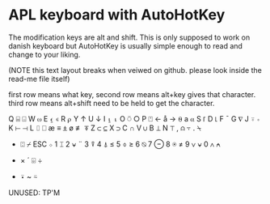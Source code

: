 # APL keyboard with AutoHotKey
 The modification keys are alt and shift. This is only supposed to work on danish keyboard but AutoHotKey is usually simple enough to read and change to your liking.

(NOTE this text layout breaks when veiwed on github. please look inside the read-me file itself)

first row means what key, second row means alt+key gives that character. third row means alt+shift need to be held to get the character.

Q ⌸ ⌺
W ⍵
E ⍷ ∊ 
R ⍴
Y ↑
U ↓
I ⍸ ⍳
O ⍥ ○
P ⍞ ←
å → ⍬
a ⍺ 
S ⌈
D ⌊
F ¯
G ∇
J ⍤ ∘
K ⊢ ⊣
L ⌷ ⎕
æ ≡ ⍎ 
ø ≢ ⍕
Z ⊂ ⊆
X ⊃
C ∩
V ∪
B ⊥
N ⊤
, ⍝ ⍪
. ⍀
- ⍠ ⌿
ESC ⋄ 
1 ⌶
2 ⍱ ¨
3 ⍒
4 ⍋ ≤
5 ⌽ ≥
6 ⍉ 
7 ⊖
8 ⍟ ≠
9 ∨ ⍱
0 ∧ ⍲
+ ×
´ ⌹ ÷
* ⍣
~   ⍨

UNUSED:
TP'M
